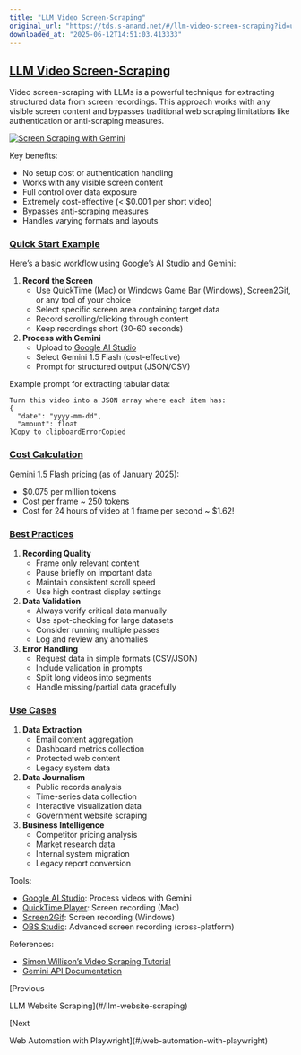 ```yaml
---
title: "LLM Video Screen-Scraping"
original_url: "https://tds.s-anand.net/#/llm-video-screen-scraping?id=use-cases"
downloaded_at: "2025-06-12T14:51:03.413333"
---
```


[LLM Video Screen-Scraping](#/llm-video-screen-scraping?id=llm-video-screen-scraping)
-------------------------------------------------------------------------------------

Video screen-scraping with LLMs is a powerful technique for extracting structured data from screen recordings. This approach works with any visible screen content and bypasses traditional web scraping limitations like authentication or anti-scraping measures.

[![Screen Scraping with Gemini](https://i.ytimg.com/vi_webp/2G1LqS6qO5s/sddefault.webp)](https://youtu.be/2G1LqS6qO5s)

Key benefits:

* No setup cost or authentication handling
* Works with any visible screen content
* Full control over data exposure
* Extremely cost-effective (< $0.001 per short video)
* Bypasses anti-scraping measures
* Handles varying formats and layouts

### [Quick Start Example](#/llm-video-screen-scraping?id=quick-start-example)

Here’s a basic workflow using Google’s AI Studio and Gemini:

1. **Record the Screen**
   * Use QuickTime (Mac) or Windows Game Bar (Windows), Screen2Gif, or any tool of your choice
   * Select specific screen area containing target data
   * Record scrolling/clicking through content
   * Keep recordings short (30-60 seconds)
2. **Process with Gemini**
   * Upload to [Google AI Studio](https://makersuite.google.com/app/prompts)
   * Select Gemini 1.5 Flash (cost-effective)
   * Prompt for structured output (JSON/CSV)

Example prompt for extracting tabular data:

```
Turn this video into a JSON array where each item has:
{
  "date": "yyyy-mm-dd",
  "amount": float
}Copy to clipboardErrorCopied
```

### [Cost Calculation](#/llm-video-screen-scraping?id=cost-calculation)

Gemini 1.5 Flash pricing (as of January 2025):

* $0.075 per million tokens
* Cost per frame ~ 250 tokens
* Cost for 24 hours of video at 1 frame per second ~ $1.62!

### [Best Practices](#/llm-video-screen-scraping?id=best-practices)

1. **Recording Quality**
   * Frame only relevant content
   * Pause briefly on important data
   * Maintain consistent scroll speed
   * Use high contrast display settings
2. **Data Validation**
   * Always verify critical data manually
   * Use spot-checking for large datasets
   * Consider running multiple passes
   * Log and review any anomalies
3. **Error Handling**
   * Request data in simple formats (CSV/JSON)
   * Include validation in prompts
   * Split long videos into segments
   * Handle missing/partial data gracefully

### [Use Cases](#/llm-video-screen-scraping?id=use-cases)

1. **Data Extraction**
   * Email content aggregation
   * Dashboard metrics collection
   * Protected web content
   * Legacy system data
2. **Data Journalism**
   * Public records analysis
   * Time-series data collection
   * Interactive visualization data
   * Government website scraping
3. **Business Intelligence**
   * Competitor pricing analysis
   * Market research data
   * Internal system migration
   * Legacy report conversion

Tools:

* [Google AI Studio](https://aistudio.google.com/app/prompts): Process videos with Gemini
* [QuickTime Player](https://support.apple.com/guide/quicktime-player/welcome/mac): Screen recording (Mac)
* [Screen2Gif](https://www.screentogif.com/): Screen recording (Windows)
* [OBS Studio](https://obsproject.com/): Advanced screen recording (cross-platform)

References:

* [Simon Willison’s Video Scraping Tutorial](https://simonwillison.net/2024/Oct/17/video-scraping/)
* [Gemini API Documentation](https://ai.google.dev/docs)

[Previous

LLM Website Scraping](#/llm-website-scraping)

[Next

Web Automation with Playwright](#/web-automation-with-playwright)
